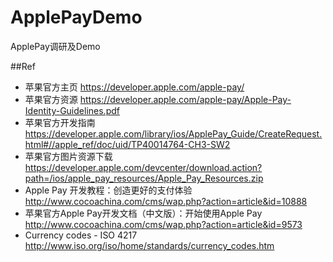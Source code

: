 # ApplePayDemo
ApplePay调研及Demo

##Ref
+   苹果官方主页 <https://developer.apple.com/apple-pay/>
+   苹果官方资源 <https://developer.apple.com/apple-pay/Apple-Pay-Identity-Guidelines.pdf>
+   苹果官方开发指南 <https://developer.apple.com/library/ios/ApplePay_Guide/CreateRequest.html#//apple_ref/doc/uid/TP40014764-CH3-SW2>
+   苹果官方图片资源下载 <https://developer.apple.com/devcenter/download.action?path=/ios/apple_pay_resources/Apple_Pay_Resources.zip>
+   Apple Pay 开发教程：创造更好的支付体验 <http://www.cocoachina.com/cms/wap.php?action=article&id=10888>
+   苹果官方Apple Pay开发文档（中文版）：开始使用Apple Pay <http://www.cocoachina.com/cms/wap.php?action=article&id=9573>
+   Currency codes - ISO 4217 <http://www.iso.org/iso/home/standards/currency_codes.htm>